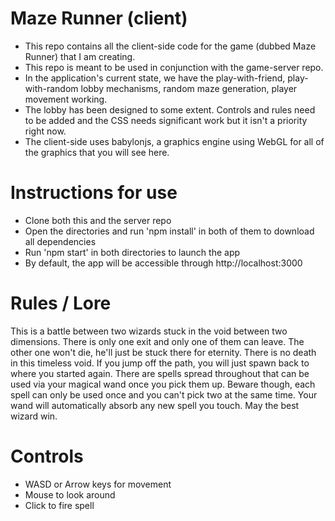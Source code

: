 # Maze Runner (client)
- This repo contains all the client-side code for the game (dubbed Maze Runner) that I am creating.
- This repo is meant to be used in conjunction with the game-server repo.
- In the application's current state, we have the play-with-friend, play-with-random lobby mechanisms, random maze generation, player movement working.
- The lobby has been designed to some extent. Controls and rules need to be added and the CSS needs significant work but it isn't a priority right now.
- The client-side uses babylonjs, a graphics engine using WebGL for all of the graphics that you will see here.

# Instructions for use
- Clone both this and the server repo
- Open the directories and run 'npm install' in both of them to download all dependencies
- Run 'npm start' in both directories to launch the app
- By default, the app will be accessible through http://localhost:3000

# Rules / Lore
This is a battle between two wizards stuck in the void between two dimensions. There is only one exit and only one of them can leave. The other one won't die, he'll just be stuck there for eternity. There is no death in this timeless void. If you jump off the path, you will just spawn back to where you started again. There are spells spread throughout that can be used via your magical wand once you pick them up. Beware though, each spell can only be used once and you can't pick two at the same time. Your wand will automatically absorb any new spell you touch. May the best wizard win.

# Controls
- WASD or Arrow keys for movement
- Mouse to look around
- Click to fire spell
